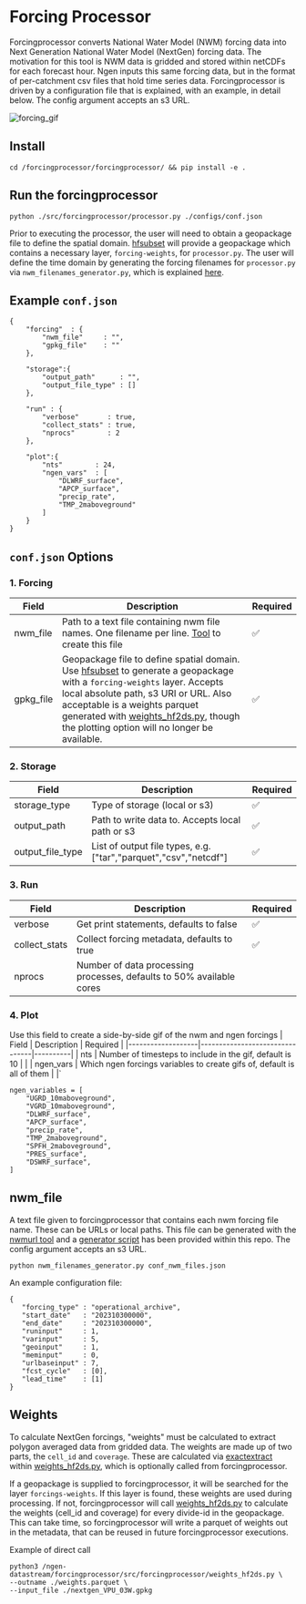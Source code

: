 # Forcing Processor
Forcingprocessor converts National Water Model (NWM) forcing data into Next Generation National Water Model (NextGen) forcing data. The motivation for this tool is NWM data is gridded and stored within netCDFs for each forecast hour. Ngen inputs this same forcing data, but in the format of per-catchment csv files that hold time series data. Forcingprocessor is driven by a configuration file that is explained, with an example, in detail below. The config argument accepts an s3 URL.

![forcing_gif](../docs/gifs/T2D_2_TMP_2maboveground_cali.gif)

## Install
```
cd /forcingprocessor/forcingprocessor/ && pip install -e .
```

## Run the forcingprocessor
```
python ./src/forcingprocessor/processor.py ./configs/conf.json
```
Prior to executing the processor, the user will need to obtain a geopackage file to define the spatial domain. [hfsubset](https://github.com/lynker-spatial/hfsubsetCLI) will provide a geopackage which contains a necessary layer, `forcing-weights`, for `processor.py`. The user will define the time domain by generating the forcing filenames for `processor.py` via `nwm_filenames_generator.py`, which is explained [here](#nwm_file).

## Example `conf.json`
```
{
    "forcing"  : {
        "nwm_file"     : "",
        "gpkg_file"    : ""
    },

    "storage":{
        "output_path"      : "",
        "output_file_type" : []
    },    

    "run" : {
        "verbose"       : true,
        "collect_stats" : true,
        "nprocs"        : 2
    },

    "plot":{
        "nts"        : 24,
        "ngen_vars"  : [
            "DLWRF_surface",
            "APCP_surface",
            "precip_rate",
            "TMP_2maboveground"
        ] 
    }
}
```

## `conf.json` Options 
### 1. Forcing
| Field             | Description              | Required |
|-------------------|--------------------------|----------|
| nwm_file          | Path to a text file containing nwm file names. One filename per line. [Tool](#nwm_file) to create this file | :white_check_mark: |
| gpkg_file       | Geopackage file to define spatial domain. Use [hfsubset](https://github.com/lynker-spatial/hfsubsetCLI) to generate a geopackage with a `forcing-weights` layer. Accepts local absolute path, s3 URI or URL. Also acceptable is a weights parquet generated with [weights_hf2ds.py](https://github.com/CIROH-UA/ngen-datastream/blob/main/forcingprocessor/src/forcingprocessor/weights_hf2ds.py), though the plotting option will no longer be available. |  :white_check_mark: |

### 2. Storage

| Field             | Description                       | Required |
|-------------------|-----------------------------------|----------|
| storage_type      | Type of storage (local or s3)     | :white_check_mark: |
| output_path       | Path to write data to. Accepts local path or s3 | :white_check_mark: |
| output_file_type  | List of output file types, e.g. ["tar","parquet","csv","netcdf"]  | :white_check_mark: |

### 3. Run
| Field             | Description                    | Required |
|-------------------|--------------------------------|----------|
| verbose           | Get print statements, defaults to false           |  :white_check_mark: |
| collect_stats     | Collect forcing metadata, defaults to true       |  :white_check_mark: |
| nprocs      | Number of data processing processes, defaults to 50% available cores |   |

### 4. Plot
Use this field to create a side-by-side gif of the nwm and ngen forcings
| Field             | Description                    | Required |
|-------------------|--------------------------------|----------|
| nts           | Number of timesteps to include in the gif, default is 10           |   |
| ngen_vars     | Which ngen forcings variables to create gifs of, default is all of them  |   |`
```
ngen_variables = [
    "UGRD_10maboveground",
    "VGRD_10maboveground",
    "DLWRF_surface",
    "APCP_surface",
    "precip_rate", 
    "TMP_2maboveground",        
    "SPFH_2maboveground",
    "PRES_surface",
    "DSWRF_surface",
] 
```  

## nwm_file
A text file given to forcingprocessor that contains each nwm forcing file name. These can be URLs or local paths. This file can be generated with the [nwmurl tool](https://github.com/CIROH-UA/nwmurl) and a [generator script](https://github.com/CIROH-UA/ngen-datastream/blob/main/forcingprocessor/src/forcingprocessor/nwm_filenames_generator.py) has been provided within this repo. The config argument accepts an s3 URL. 
 ```
 python nwm_filenames_generator.py conf_nwm_files.json
 ```
 An example configuration file:
 ```
 {
    "forcing_type" : "operational_archive",
    "start_date"   : "202310300000",
    "end_date"     : "202310300000",
    "runinput"     : 1,
    "varinput"     : 5,
    "geoinput"     : 1,
    "meminput"     : 0,
    "urlbaseinput" : 7,
    "fcst_cycle"   : [0],
    "lead_time"    : [1]
}
 ```

## Weights
To calculate NextGen forcings, "weights" must be calculated to extract polygon averaged data from gridded data. The weights are made up of two parts, the `cell_id` and `coverage`. These are calculated via [exactextract](https://github.com/isciences/exactextract) within [weights_hf2ds.py](https://github.com/CIROH-UA/ngen-datastream/blob/main/forcingprocessor/src/forcingprocessor/weights_hf2ds.py), which is optionally called from forcingprocessor. 

If a geopackage is supplied to forcingprocessor, it will be searched for the layer `forcings-weights`. If this layer is found, these weights are used during processing. If not, forcingprocessor will call [weights_hf2ds.py](https://github.com/CIROH-UA/ngen-datastream/blob/main/forcingprocessor/src/forcingprocessor/weights_hf2ds.py) to calculate the weights (cell_id and coverage) for every divide-id in the geopackage. This can take time, so forcingprocessor will write a parquet of weights out in the metadata, that can be reused in future forcingprocessor executions.

Example of direct call
```
python3 /ngen-datastream/forcingprocessor/src/forcingprocessor/weights_hf2ds.py \
--outname ./weights.parquet \
--input_file ./nextgen_VPU_03W.gpkg
```